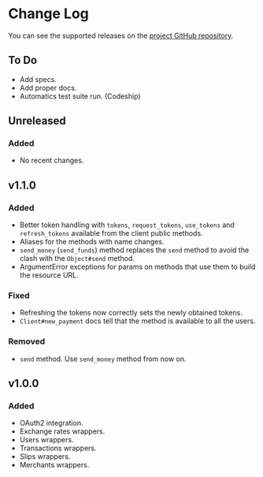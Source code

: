 
# Change Log
You can see the supported releases on the [project GitHub repository](http://https://github.com/coincovemx/ruby-api-client/releases).

## To Do
- Add specs.
- Add proper docs.
- Automatics test suite run. (Codeship)

## Unreleased
### Added
- No recent changes.

## v1.1.0
### Added
- Better token handling with `tokens`, `request_tokens`, `use_tokens` and `refresh_tokens` available from the client public methods.
- Aliases for the methods with name changes.
- `send_money` (`send_funds`) method replaces the `send` method to avoid the clash with the `Object#send` method.
- ArgumentError exceptions for params on methods that use them to build the resource URL.

### Fixed
- Refreshing the tokens now correctly sets the newly obtained tokens.
- `Client#new_payment` docs tell that the method is available to all the users.

### Removed
- `send` method. Use `send_money` method from now on.

## v1.0.0
### Added
- OAuth2 integration.
- Exchange rates wrappers.
- Users wrappers.
- Transactions wrappers.
- Slips wrappers.
- Merchants wrappers.
